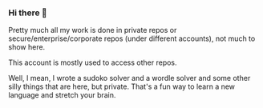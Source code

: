 ### Hi there 👋

Pretty much all my work is done in private repos or secure/enterprise/corporate repos (under different accounts), not much to show here. 

This account is mostly used to access other repos.

Well, I mean, I wrote a sudoko solver and a wordle solver and some other silly things that are here, but private. That's a fun way to learn a new language and stretch your brain.

<!--
**moorena/moorena** is a ✨ _special_ ✨ repository because its `README.md` (this file) appears on your GitHub profile.

Here are some ideas to get you started:

- 🔭 I’m currently working on ...
- 🌱 I’m currently learning ...
- 👯 I’m looking to collaborate on ...
- 🤔 I’m looking for help with ...
- 💬 Ask me about ...
- 📫 How to reach me: ...
- 😄 Pronouns: ...
- ⚡ Fun fact: ...
-->
